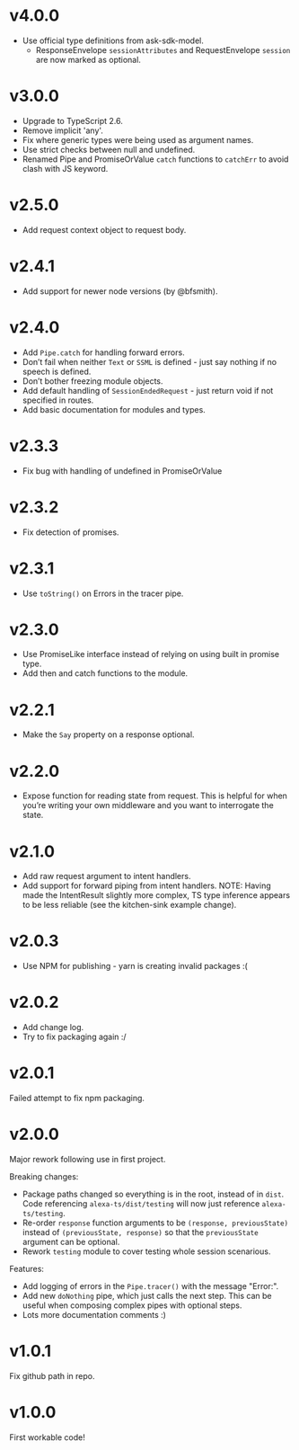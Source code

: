 # v4.0.0
- Use official type definitions from ask-sdk-model.
  - ResponseEnvelope `sessionAttributes` and RequestEnvelope `session` are now marked as optional.

# v3.0.0
- Upgrade to TypeScript 2.6.
- Remove implicit 'any'.
- Fix where generic types were being used as argument names.
- Use strict checks between null and undefined.
- Renamed Pipe and PromiseOrValue `catch` functions to `catchErr` to avoid clash with JS keyword.

# v2.5.0
- Add request context object to request body.

# v2.4.1
- Add support for newer node versions (by @bfsmith).

# v2.4.0
- Add `Pipe.catch` for handling forward errors.
- Don’t fail when neither `Text` or `SSML` is defined - just say nothing if no speech is defined.
- Don’t bother freezing module objects.
- Add default handling of `SessionEndedRequest` - just return void if not specified in routes.
- Add basic documentation for modules and types.

# v2.3.3
- Fix bug with handling of undefined in PromiseOrValue

# v2.3.2
- Fix detection of promises.

# v2.3.1
- Use `toString()` on Errors in the tracer pipe.

# v2.3.0
- Use PromiseLike interface instead of relying on using built in promise type.
- Add then and catch functions to the module.

# v2.2.1
- Make the `Say` property on a response optional.

# v2.2.0
- Expose function for reading state from request. This is helpful for when you’re writing your own middleware and you want to interrogate the state.

# v2.1.0
- Add raw request argument to intent handlers.
- Add support for forward piping from intent handlers.
NOTE: Having made the IntentResult slightly more complex, TS type inference appears to be less reliable (see the kitchen-sink example change).

# v2.0.3
- Use NPM for publishing - yarn is creating invalid packages :(

# v2.0.2
- Add change log.
- Try to fix packaging again :/

# v2.0.1
Failed attempt to fix npm packaging.

# v2.0.0
Major rework following use in first project.

Breaking changes:
- Package paths changed so everything is in the root, instead of in `dist`. Code referencing `alexa-ts/dist/testing` will now just reference `alexa-ts/testing`.
- Re-order `response` function arguments to be `(response, previousState)` instead of `(previousState, response)` so that the `previousState` argument can be optional.
- Rework `testing` module to cover testing whole session scenarious.

Features:
- Add logging of errors in the `Pipe.tracer()` with the message "Error:".
- Add new `doNothing` pipe, which just calls the next step. This can be useful when composing complex pipes with optional steps.
- Lots more documentation comments :)

# v1.0.1
Fix github path in repo.

# v1.0.0
First workable code!